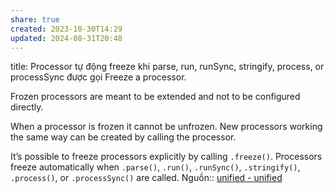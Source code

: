 ```yaml
---
share: true
created: 2023-10-30T14:29
updated: 2024-08-31T20:48
---
```

title: Processor tự động freeze khi parse, run, runSync, stringify, process, or processSync được gọi
Freeze a processor.

Frozen processors are meant to be extended and not to be configured directly.

When a processor is frozen it cannot be unfrozen. New processors working the same way can be created by calling the processor.

It’s possible to freeze processors explicitly by calling `.freeze()`. Processors freeze automatically when `.parse()`, `.run()`, `.runSync()`, `.stringify()`, `.process()`, or `.processSync()` are called.
Nguồn:: [unified - unified](https://unifiedjs.com/explore/package/unified/#processorfreeze)